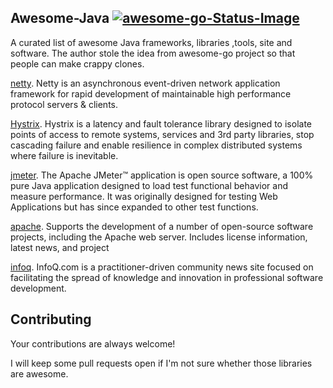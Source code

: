 ## Awesome-Java [![awesome-go-Status-Image](https://travis-ci.org/avelino/awesome-go.svg?branch=master)](https://travis-ci.org/avelino/awesome-go)
A curated list of awesome Java frameworks, libraries ,tools, site and software. The author stole the idea from awesome-go project so that people can make crappy clones.

[netty](https://github.com/netty/netty).
Netty is an asynchronous event-driven network application framework for rapid development of maintainable high performance protocol servers & clients.

[Hystrix](https://github.com/Netflix/Hystrix).
Hystrix is a latency and fault tolerance library designed to isolate points of access to remote systems, services and 3rd party libraries, stop cascading failure and enable resilience in complex distributed systems where failure is inevitable.

[jmeter](http://jmeter.apache.org/).
The Apache JMeter™ application is open source software, a 100% pure Java application designed to load test functional behavior and measure performance. It was originally designed for testing Web Applications but has since expanded to other test functions.

[apache](http://www.apache.org/).
Supports the development of a number of open-source software projects, including the Apache web server. Includes license information, latest news, and project

[infoq](https://www.infoq.com/).
InfoQ.com is a practitioner-driven community news site focused on facilitating the spread of knowledge and innovation in professional software development.




## Contributing 
Your contributions are always welcome!

I will keep some pull requests open if I'm not sure whether those libraries are awesome.
